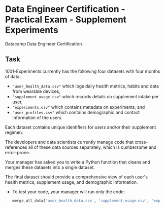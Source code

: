 # Data Engineer Certification - Practical Exam - Supplement Experiments
Datacamp Data Engineer Certification

## Task

1001-Experiments currently has the following four datasets with four months of data:

- `"user_health_data.csv"` which logs daily health metrics, habits and data from wearable devices,
- `"supplement_usage.csv"` which records details on supplement intake per user,
- `"experiments.csv"` which contains metadata on experiments, and
- `"user_profiles.csv"` which contains demographic and contact information of the users.

Each dataset contains unique identifiers for users and/or their supplement regimen.

The developers and data scientists currently manage code that cross-references all of these data sources separately, which is cumbersome and error-prone.

Your manager has asked you to write a Python function that cleans and merges these datasets into a single dataset.

The final dataset should provide a comprehensive view of each user's health metrics, supplement usage, and demographic information.

- To test your code, your manager will run only the code:  
  ```python
  merge_all_data('user_health_data.csv', 'supplement_usage.csv', 'experiments.csv', 'user_profiles.csv')

